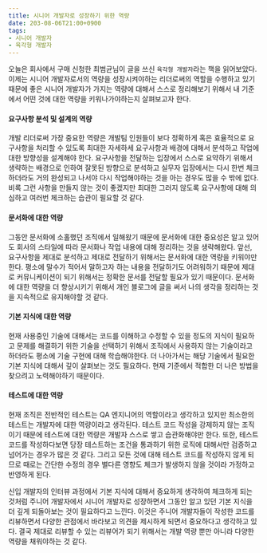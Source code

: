 ```yaml
---
title: 시니어 개발자로 성장하기 위한 역량
date: 203-08-06T21:00+0900
tags:
- 시니어 개발자
- 육각형 개발자
---
```


오늘은 회사에서 구매 신청한 최범균님이 글을 쓰신 `육각형 개발자`라는 책을 읽어보았다. 이제는 시니어 개발자로서의 역량을 성장시켜야하는 리더로써의 역할을 수행하고 있기 때문에 좋은 시니어 개발자가 가지는 역량에 대해서 스스로 정리해보기 위해서 내 기준에서 어떤 것에 대한 역량을 키워나가야하는지 살펴보고자 한다.

#### 요구사항 분석 및 설계의 역량
개발 리더로써 가장 중요한 역량은 개발팀 인원들이 보다 정확하게 혹은 효율적으로 요구사항을 처리할 수 있도록 최대한 자세하세 요구사항과 배경에 대해서 분석하고 작업에 대한 방향성을 설계해야 한다. 요구사항을 전달하는 입장에서 스스로 요약하기 위해서 생략하는 배경으로 인하여 잘못된 방향으로 분석하고 실무자 입장에서는 다시 한번 체크하더라도 거의 완성되고 나서야 다시 작업해야하는 것을 아는 경우도 많을 수 밖에 없다. 비록 그런 사항을 만들지 않는 것이 좋겠지만 최대한 그러지 않도록 요구사항에 대해 의심하고 여러번 체크하는 습관이 필요할 것 같다.

#### 문서화에 대한 역량
그동안 문서화에 소홀했던 조직에서 일해왔기 때문에 문서화에 대한 중요성은 알고 있어도 회사의 스타일에 따라 문서화나 작업 내용에 대해 정리하는 것을 생략해왔다. 앞선, 요구사항을 제대로 분석하고 제대로 전달하기 위해서는 문서화에 대한 역량을 키워야만 한다. 평소에 말수가 적어서 말하고자 하는 내용을 전달하기도 어려워하기 때문에 제대로 커뮤니케이션이 되기 위해서는 정확한 문서를 전달할 필요가 있기 때문이다. 문서화에 대한 역량을 더 향상시키기 위해서 개인 블로그에 글을 써서 나의 생각을 정리하는 것을 지속적으로 유지해야할 것 같다.

#### 기본 지식에 대한 역량
현재 사용중인 기술에 대해서는 코드를 이해하고 수정할 수 있을 정도의 지식이 필요하고 문제를 해결하기 위한 기술을 선택하기 위해서 조직에서 사용하지 않는 기술이라고 하더라도 평소에 기술 구현에 대해 학습해야한다. 더 나아가서는 해당 기술에서 필요한 기본 지식에 대해서 깊이 살펴보는 것도 필요하다. 현재 기준에서 적합한 더 나은 방법을 찾으려고 노력해야하기 때문이다. 

#### 테스트에 대한 역량
현재 조직은 전반적인 테스트는 QA 엔지니어의 역할이라고 생각하고 있지만 최소한의 테스트는 개발자에 대한 역량이라고 생각된다. 테스트 코드 작성을 강제하지 않는 조직이기 때문에 테스트에 대한 역량은 개발자 스스로 쌓고 습관화해야만 한다. 또한, 테스트 코드를 작성하다보면 당장 테스트하는 조건을 통과하기 위한 로직에 대해서만 검증하고 넘어가는 경우가 많은 것 같다. 그리고 모든 것에 대해 테스트 코드를 작성하지 않게 되므로 때로는 간단한 수정의 경우 별다른 영향도 체크가 발생하지 않을 것이라 가정하고 반영하게 된다.

신입 개발자의 인터뷰 과정에서 기본 지식에 대해서 중요하게 생각하여 체크하게 되는 것처럼 주니어 개발자에서 시니어 개발자로 성장하면서 그동안 알고 있던 기본 지식을 더 깊게 되돌아보는 것이 필요하다고 느낀다. 이것은 주니어 개발자들이 작성한 코드를 리뷰하면서 다양한 관점에서 바라보고 의견을 제시하게 되면서 중요하다고 생각하고 있다. 결국 제대로 리뷰할 수 있는 리뷰어가 되기 위해서는 개발 역량 뿐만 아니라 다양한 역량을 채워야하는 것 같다.
